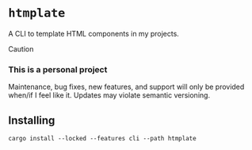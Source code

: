 # `htmplate`

A CLI to template HTML components in my projects.

> [!CAUTION]
>
> ### This is a personal project
>
> Maintenance, bug fixes, new features, and support will only be provided when/if I feel like it.
> Updates may violate semantic versioning.

## Installing

`cargo install --locked --features cli --path htmplate`
